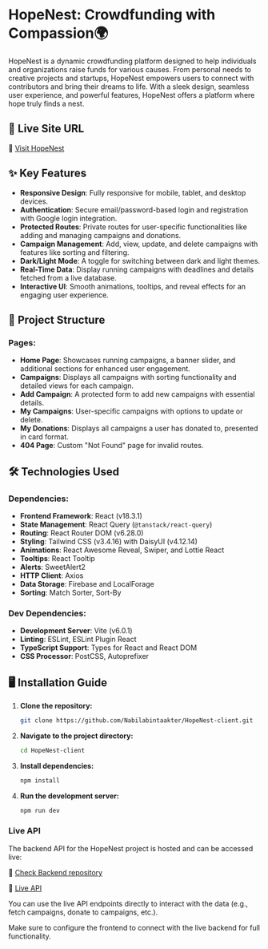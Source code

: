 # HopeNest: Crowdfunding with Compassion🌍

HopeNest is a dynamic crowdfunding platform designed to help individuals and organizations raise funds for various causes. From personal needs to creative projects and startups, HopeNest empowers users to connect with contributors and bring their dreams to life. With a sleek design, seamless user experience, and powerful features, HopeNest offers a platform where hope truly finds a nest.

## 🚀 Live Site URL

🔗 [Visit HopeNest](https://hopenest-7f670.web.app/)  

## ✨ Key Features

- **Responsive Design**: Fully responsive for mobile, tablet, and desktop devices.
- **Authentication**: Secure email/password-based login and registration with Google login integration.
- **Protected Routes**: Private routes for user-specific functionalities like adding and managing campaigns and donations.
- **Campaign Management**: Add, view, update, and delete campaigns with features like sorting and filtering.
- **Dark/Light Mode**: A toggle for switching between dark and light themes.
- **Real-Time Data**: Display running campaigns with deadlines and details fetched from a live database.
- **Interactive UI**: Smooth animations, tooltips, and reveal effects for an engaging user experience.

## 📂 Project Structure

### Pages:
- **Home Page**: Showcases running campaigns, a banner slider, and additional sections for enhanced user engagement.
- **Campaigns**: Displays all campaigns with sorting functionality and detailed views for each campaign.
- **Add Campaign**: A protected form to add new campaigns with essential details.
- **My Campaigns**: User-specific campaigns with options to update or delete.
- **My Donations**: Displays all campaigns a user has donated to, presented in card format.
- **404 Page**: Custom "Not Found" page for invalid routes.


## 🛠️ Technologies Used

### Dependencies:
- **Frontend Framework**: React (v18.3.1)
- **State Management**: React Query (`@tanstack/react-query`)
- **Routing**: React Router DOM (v6.28.0)
- **Styling**: Tailwind CSS (v3.4.16) with DaisyUI (v4.12.14)
- **Animations**: React Awesome Reveal, Swiper, and Lottie React
- **Tooltips**: React Tooltip
- **Alerts**: SweetAlert2
- **HTTP Client**: Axios
- **Data Storage**: Firebase and LocalForage
- **Sorting**: Match Sorter, Sort-By

### Dev Dependencies:
- **Development Server**: Vite (v6.0.1)
- **Linting**: ESLint, ESLint Plugin React
- **TypeScript Support**: Types for React and React DOM
- **CSS Processor**: PostCSS, Autoprefixer

## 🖥️ Installation Guide

1. **Clone the repository:**
   ```bash
   git clone https://github.com/Nabilabintaakter/HopeNest-client.git
1. **Navigate to the project directory:**
   ```bash
   cd HopeNest-client
1. **Install dependencies:**
   ```bash
   npm install
1. **Run the development server:**
   ```bash
   npm run dev

### Live API

The backend API for the HopeNest project is hosted and can be accessed live:

🔗 [Check Backend repository](https://github.com/Nabilabintaakter/B10A10-HopeNest-server)

🔗 [Live API](https://b10-a10-hope-nest-server.vercel.app/)

You can use the live API endpoints directly to interact with the data (e.g., fetch campaigns, donate to campaigns, etc.).

Make sure to configure the frontend to connect with the live backend for full functionality.
